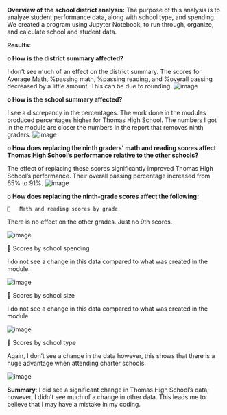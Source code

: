 **Overview of the school district analysis:** The purpose of this analysis is to analyze student performance data, along with school type, and spending. We created a program using Jupyter Notebook, to run through, organize, and calculate school and student data. 

**Results:**

**o	How is the district summary affected?**

I don’t see much of an effect on the district summary. The scores for Average Math, %passing math, %passing reading, and %overall passing decreased by a little amount. This can be due to rounding.
![image](https://user-images.githubusercontent.com/96017493/150695757-792e8be9-3bff-402f-a1fb-14231a13b8a3.png)


**o	How is the school summary affected?**

I see a discrepancy in the percentages. The work done in the modules produced percentages higher for Thomas High School. The numbers I got in the module are closer the numbers in the report that removes ninth graders. 
![image](https://user-images.githubusercontent.com/96017493/150695795-1bc0327a-6d97-45b2-930f-876d206d58cf.png)

 
**o	How does replacing the ninth graders’ math and reading scores affect Thomas         High School’s performance relative to the other schools?**

The effect of replacing these scores significantly improved Thomas High School’s performance. Their overall passing percentage increased from 65% to 91%. 
![image](https://user-images.githubusercontent.com/96017493/150695833-fc5c7dac-0f59-44df-9183-e1f5279cae0e.png)

 
o	**How does replacing the ninth-grade scores affect the following:**

    	Math and reading scores by grade

There is no effect on the other grades. Just no 9th scores. 

 ![image](https://user-images.githubusercontent.com/96017493/150695861-cea634d7-0f4e-4e10-845f-542746450ce1.png)

  	Scores by school spending
  
I do not see a change in this data compared to what was created in the module. 

![image](https://user-images.githubusercontent.com/96017493/150696070-c9154f79-ffae-4c70-9bcd-55418ead8d4d.png)

 
  	Scores by school size
  
I do not see a change in this data compared to what was created in the module

![image](https://user-images.githubusercontent.com/96017493/150696083-2a720a2b-5802-475c-b591-ca5b3cbec099.png)


  	Scores by school type
  
Again, I don’t see a change in the data however, this shows that there is a huge advantage when attending charter schools. 

 ![image](https://user-images.githubusercontent.com/96017493/150696104-aa05bbcb-1b53-4916-b055-5a20fc61615b.png)


**Summary**: I did see a significant change in Thomas High School’s data; however, I didn’t see much of a change in other data. This leads me to believe that I may have a mistake in my coding. 

